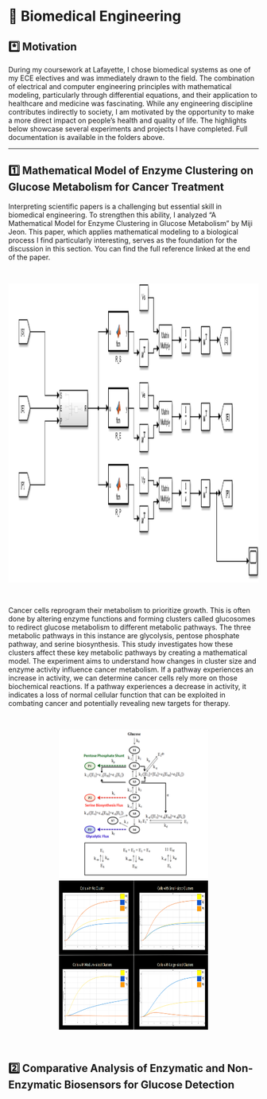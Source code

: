 # 🧬 Biomedical Engineering

## *️⃣ Motivation
During my coursework at Lafayette, I chose biomedical systems as one of my ECE electives and was immediately drawn to the field. The combination of electrical and computer engineering principles with mathematical modeling, particularly through differential equations, and their application to healthcare and medicine was fascinating. While any engineering discipline contributes indirectly to society, I am motivated by the opportunity to make a more direct impact on people’s health and quality of life. The highlights below showcase several experiments and projects I have completed. Full documentation is available in the folders above.

---

## 1️⃣ Mathematical Model of Enzyme Clustering on Glucose Metabolism for Cancer Treatment
Interpreting scientific papers is a challenging but essential skill in biomedical engineering. To strengthen this ability, I analyzed “A Mathematical Model for Enzyme Clustering in Glucose Metabolism” by Miji Jeon. This paper, which applies mathematical modeling to a biological process I find particularly interesting, serves as the foundation for the discussion in this section. You can find the full reference linked at the end of the paper.

<br>

<p align="center">
 <img src="./Project1/Images/image8.png" alt="image8" width="600" height="600"/>
</p>

<br>

Cancer cells reprogram their metabolism to prioritize growth. This is often done by altering enzyme functions and forming clusters called glucosomes to redirect glucose metabolism to different metabolic pathways. The three metabolic pathways in this instance are glycolysis, pentose phosphate pathway, and serine biosynthesis. This study investigates how these clusters affect these key metabolic pathways by creating a mathematical model. The experiment aims to understand how changes in cluster size and enzyme activity influence cancer metabolism. If a pathway experiences an increase in activity, we can determine cancer cells rely more on those biochemical reactions. If a pathway experiences a decrease in activity, it indicates a loss of normal cellular function that can be exploited in combating cancer and potentially revealing new targets for therapy.

<br>

<p align="center">
  <img src="./Project1/Images/image1.png" alt="image1" width="300" height="300"/>
  <img src="./Project1/Images/image6.png" alt="image6" width="300" height="300"/>
</p>

<br>

## 2️⃣ Comparative Analysis of Enzymatic and Non-Enzymatic Biosensors for Glucose Detection
